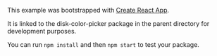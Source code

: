 This example was bootstrapped with [Create React App](https://github.com/facebook/create-react-app).

It is linked to the disk-color-picker package in the parent directory for development purposes.

You can run `npm install` and then `npm start` to test your package.

